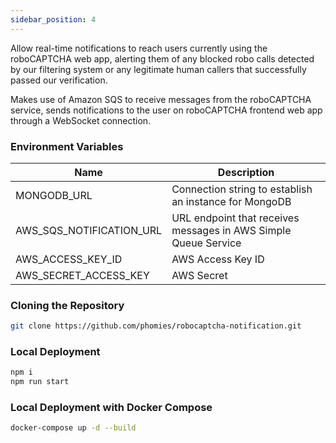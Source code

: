 ```yaml
---
sidebar_position: 4
---
```


Allow real-time notifications to reach users currently using the roboCAPTCHA web app, alerting them of any blocked robo calls detected by our filtering system or any legitimate human callers that successfully 
passed our verification.

Makes use of Amazon SQS to receive messages from the roboCAPTCHA service, sends notifications to the 
user on roboCAPTCHA frontend web app through a WebSocket connection. 

### Environment Variables
| Name                     | Description                                                     |
| ------------------------ | --------------------------------------------------------------- |
| MONGODB_URL              | Connection string to establish an instance for MongoDB          |
| AWS_SQS_NOTIFICATION_URL | URL endpoint that receives messages in AWS Simple Queue Service |
| AWS_ACCESS_KEY_ID        | AWS Access Key ID                                               |
| AWS_SECRET_ACCESS_KEY    | AWS Secret                                                      |

### Cloning the Repository
```bash
git clone https://github.com/phomies/robocaptcha-notification.git
```

### Local Deployment
``` bash
npm i
npm run start
```

### Local Deployment with Docker Compose
``` bash
docker-compose up -d --build
```